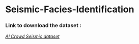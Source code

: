 # Seismic-Facies-Identification

### Link to download the dataset :
*[AI Crowd Seismic dataset](https://www.aicrowd.com/challenges/seismic-facies-identification-challenge/dataset_files)*
